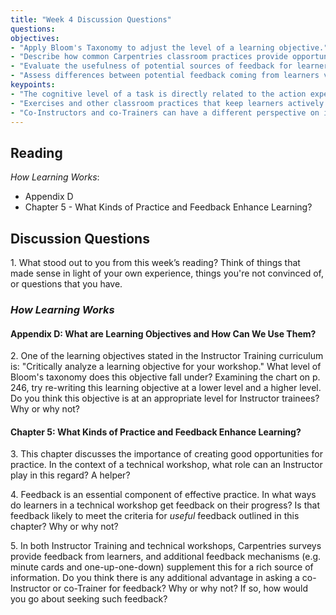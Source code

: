 ```yaml
---	
title: "Week 4 Discussion Questions"
questions:     
objectives: 
- "Apply Bloom's Taxonomy to adjust the level of a learning objective."
- "Describe how common Carpentries classroom practices provide opportunities for practice and feedback."
- "Evaluate the usefulness of potential sources of feedback for learners."
- "Assess differences between potential feedback coming from learners vs co-Instructors or co-Trainers."
keypoints:
- "The cognitive level of a task is directly related to the action expected from learners -- not the complexity of the material or the stage of a workflow. Bloom's Taxonomy and associated verb charts are useful tools for evaluating the level of cognition required."
- "Exercises and other classroom practices that keep learners actively engaged can provide many small opportunities for practice and feedback."
- "Co-Instructors and co-Trainers can have a different perspective on instruction compared with learners, but we do not have a systematic way of collecting this feedback. A little advance planning and communication can help ease the awkwardness of sharing between peers."
---
```

## Reading
*How Learning Works*: 
- Appendix D
- Chapter 5 - What Kinds of Practice and Feedback Enhance Learning?

## Discussion Questions
1\. What stood out to you from this week’s reading? Think of things that made sense in light of your own experience, things you're not convinced of, or questions that you have.

### _How Learning Works_
#### Appendix D: What are Learning Objectives and How Can We Use Them?
2\. One of the learning objectives stated in the Instructor Training curriculum is: "Critically analyze a learning objective for your workshop." What level of 
Bloom's taxonomy does this objective fall under? Examining the chart on p. 246, try re-writing this learning objective at a lower level and a higher level. Do you 
think this objective is at an appropriate level for Instructor trainees? Why or why not?

#### Chapter 5: What Kinds of Practice and Feedback Enhance Learning?
3\. This chapter discusses the importance of creating good opportunities for practice. In the context of a technical workshop, what role can an Instructor play in 
this regard? A helper?

4\. Feedback is an essential component of effective practice. In what ways do learners in a technical workshop get feedback on their progress? Is that feedback likely to meet the criteria for *useful* feedback outlined in this chapter? Why or why not?

5\. In both Instructor Training and technical workshops, Carpentries surveys provide feedback from learners, and additional feedback mechanisms (e.g. minute cards 
and one-up-one-down) supplement this for a rich source of information. Do you think there is any additional advantage in asking a co-Instructor or co-Trainer for 
feedback? Why or why not? If so, how would you go about seeking such feedback?

